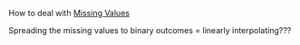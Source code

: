 ---
---

How to deal with [Missing Values](Missing%20Values.md)

Spreading the missing values to binary outcomes = linearly interpolating???
